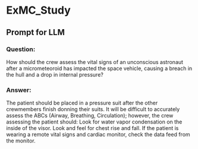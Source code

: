 # ExMC_Study
## Prompt for LLM
### Question:
How should the crew assess the vital signs of an unconscious astronaut after a micrometeoroid has impacted the space vehicle, causing a breach in the hull and a drop in internal pressure?
 
### Answer:
The patient should be placed in a pressure suit after the other crewmembers finish donning their suits. It will be difficult to accurately assess the ABCs (Airway, Breathing, Circulation); however, the crew assessing the patient should:
Look for water vapor condensation on the inside of the visor.
Look and feel for chest rise and fall.
If the patient is wearing a remote vital signs and cardiac monitor, check the data feed from the monitor.
